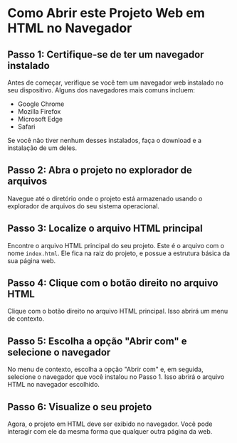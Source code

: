 # Como Abrir este Projeto Web em HTML no Navegador

## Passo 1: Certifique-se de ter um navegador instalado

Antes de começar, verifique se você tem um navegador web instalado no seu dispositivo. Alguns dos navegadores mais comuns incluem:

- Google Chrome
- Mozilla Firefox
- Microsoft Edge
- Safari

Se você não tiver nenhum desses instalados, faça o download e a instalação de um deles.

## Passo 2: Abra o projeto no explorador de arquivos

Navegue até o diretório onde o projeto está armazenado usando o explorador de arquivos do seu sistema operacional.

## Passo 3: Localize o arquivo HTML principal

Encontre o arquivo HTML principal do seu projeto. Este é o arquivo com o nome `index.html`. Ele fica na raiz do projeto, e possue a estrutura básica da sua página web.

## Passo 4: Clique com o botão direito no arquivo HTML

Clique com o botão direito no arquivo HTML principal. Isso abrirá um menu de contexto.

## Passo 5: Escolha a opção "Abrir com" e selecione o navegador

No menu de contexto, escolha a opção "Abrir com" e, em seguida, selecione o navegador que você instalou no Passo 1. Isso abrirá o arquivo HTML no navegador escolhido.

## Passo 6: Visualize o seu projeto

Agora, o projeto em HTML deve ser exibido no navegador. Você pode interagir com ele da mesma forma que qualquer outra página da web.
